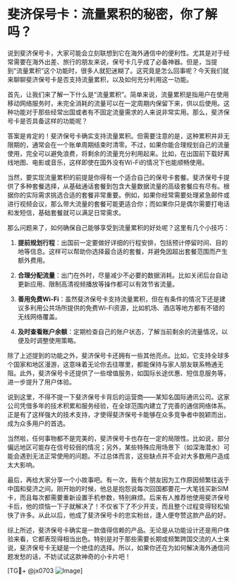 # 斐济保号卡：流量累积的秘密，你了解吗？

说到斐济保号卡，大家可能会立刻联想到它在海外通信中的便利性。尤其是对于经常需要在海外出差、旅行的朋友来说，保号卡几乎成了必备神器。但是，当提到“流量累积”这个功能时，很多人就犯迷糊了。这究竟是怎么回事呢？今天我们就来聊聊斐济保号卡是否支持流量累积，以及如何充分利用这一功能。

首先，让我们来了解一下什么是“流量累积”。简单来说，流量累积是指用户在使用移动网络服务时，未完全消耗的流量可以在一定周期内保留下来，供以后使用。这种功能对于那些经常出国或者有不固定流量需求的人来说非常实用。那么，斐济保号卡是否具备这样的功能呢？

答案是肯定的！斐济保号卡确实支持流量累积。但需要注意的是，这种累积并非无限期的，通常会在一个账单周期结束时清零。不过，如果你能合理规划自己的流量使用，完全可以避免浪费，将剩余的流量充分利用起来。比如，在出国前下载好离线地图、电影或音乐，这样即使在国外没有Wi-Fi的情况下也能顺畅使用。

当然，要实现流量累积的前提是你得有一个适合自己的保号卡套餐。斐济保号卡提供了多种套餐选择，从基础通话套餐到包含大量数据流量的高级套餐应有尽有。根据你的实际需求挑选合适的套餐非常重要。例如，如果你经常需要处理紧急邮件或进行视频会议，那么带大流量的套餐可能更适合你；而如果你只是偶尔需要打电话和发短信，基础套餐就可以满足日常需求。

那么问题来了，如何确保自己能够享受到流量累积的好处呢？这里有几个小技巧：

1. **提前规划行程**：出国前一定要做好详细的行程安排，包括预计停留时间、目的地等信息。这样可以帮助你选择最合适的套餐，并避免因超出套餐范围而产生额外费用。
   
2. **合理分配流量**：出门在外时，尽量减少不必要的数据消耗。比如关闭后台自动更新应用、限制高清视频播放等操作都可以有效节省流量。
   
3. **善用免费Wi-Fi**：虽然斐济保号卡支持流量累积，但在有条件的情况下还是建议多利用公共场所提供的免费Wi-Fi资源，比如机场、酒店等地方都有不错的无线网络覆盖。
   
4. **及时查看账户余额**：定期检查自己的账户状态，了解当前剩余的流量情况，以便及时调整使用策略。

除了上述提到的功能之外，斐济保号卡还拥有一些其他亮点。比如，它支持全球多个国家和地区漫游，这意味着无论你去往哪里，都能保持与家人朋友联系畅通无阻。此外，斐济保号卡还提供了一些增值服务，如国际长途优惠、短信息服务等，进一步提升了用户体验。

说到这里，不得不提一下斐济保号卡背后的运营商——某知名国际通讯公司。这家公司凭借多年的技术积累和服务经验，在全球范围内建立了完善的通信网络体系。正是有了这样强大的技术支持，才使得斐济保号卡能够在众多竞争者中脱颖而出，成为众多用户的首选。

当然啦，任何事物都不是完美的，斐济保号卡也存在一定的局限性。比如说，部分偏远地区可能存在信号较弱的情况；另外，某些特殊应用场景下（如深海潜水）可能会遇到无法正常使用的问题。不过总体而言，这些缺点并不会对大多数用户造成太大影响。

最后，再给大家分享一个小故事吧。有一次，我有个朋友因为工作原因频繁往返于中国和斐济之间。刚开始的时候，他总是抱怨说每次回国都要花一大笔钱买新SIM卡，而且每次都需要重新设置手机参数，特别麻烦。后来有人推荐他使用斐济保号卡后，他的烦恼一下子就解决了！不仅省下了不少开支，而且整个过程变得轻松愉快了许多。从此以后，他成了斐济保号卡的忠实粉丝，逢人便夸赞这款产品的好。

综上所述，斐济保号卡确实是一款值得信赖的产品。无论是从功能设计还是用户体验来看，它都表现得相当出色。特别是对于那些需要长期或频繁跨国交流的人士来说，斐济保号卡无疑是一个绝佳的选择。所以，如果你还在为如何解决海外通信问题发愁的话，不妨试试这款神奇的小卡片吧！

[TG💪+ @jx0703 ![Image](https://github.com/user-attachments/assets/dbca1d08-cadb-493c-b0ec-ad6f7a83f270)]